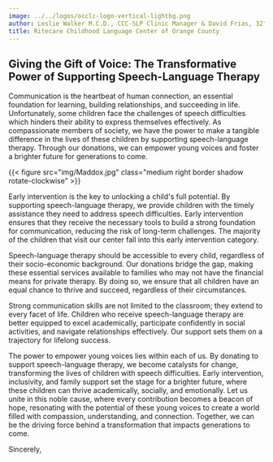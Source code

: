 ```yaml
---
image: ../../logos/occlc-logo-vertical-lightbg.png
author: Leslie Walker M.C.D., CCC-SLP Clinic Manager & David Frias, 32° KCCH
title: Ritecare Childhood Language Center of Orange County
---
```


## Giving the Gift of Voice: The Transformative Power of Supporting Speech-Language Therapy

Communication is the heartbeat of human connection, an essential foundation for learning, building relationships, and succeeding in life. Unfortunately, some children face the challenges of speech difficulties which hinders their ability to express themselves effectively. As compassionate members of society, we have the power to make a tangible difference in the lives of these children by supporting speech-language therapy. Through our donations, we can empower young voices and foster a brighter future for generations to come.

{{< figure src="img/Maddox.jpg" class="medium right border shadow rotate-clockwise" >}}

Early intervention is the key to unlocking a child's full potential. By supporting speech-language therapy, we provide children with the timely assistance they need to address speech difficulties. Early intervention ensures that they receive the necessary tools to build a strong foundation for communication, reducing the risk of long-term challenges.  The majority of the children that visit our center fall into this early intervention category.

Speech-language therapy should be accessible to every child, regardless of their socio-economic background. Our donations bridge the gap, making these essential services available to families who may not have the financial means for private therapy. By doing so, we ensure that all children have an equal chance to thrive and succeed, regardless of their circumstances.

Strong communication skills are not limited to the classroom; they extend to every facet of life. Children who receive speech-language therapy are better equipped to excel academically, participate confidently in social activities, and navigate relationships effectively. Our support sets them on a trajectory for lifelong success.

The power to empower young voices lies within each of us. By donating to support speech-language therapy, we become catalysts for change, transforming the lives of children with speech difficulties. Early intervention, inclusivity, and family support set the stage for a brighter future, where these children can thrive academically, socially, and emotionally. Let us unite in this noble cause, where every contribution becomes a beacon of hope, resonating with the potential of these young voices to create a world filled with compassion, understanding, and connection. Together, we can be the driving force behind a transformation that impacts generations to come.


Sincerely,